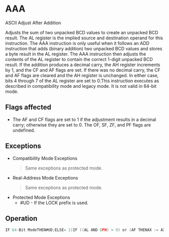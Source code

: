 # AAA

ASCII Adjust After Addition

Adjusts the sum of two unpacked BCD values to create an unpacked BCD result.
The AL register is the implied source and destination operand for this instruction.
The AAA instruction is only useful when it follows an ADD instruction that adds (binary addition) two unpacked BCD values and stores a byte result in the AL register.
The AAA instruction then adjusts the contents of the AL register to contain the correct 1-digit unpacked BCD result.
If the addition produces a decimal carry, the AH register increments by 1, and the CF and AF flags are set.
If there was no decimal carry, the CF and AF flags are cleared and the AH register is unchanged.
In either case, bits 4 through 7 of the AL register are set to 0.This instruction executes as described in compatibility mode and legacy mode.
It is not valid in 64-bit mode.

## Flags affected

- The AF and CF flags are set to 1 if the adjustment results in a decimal carry; otherwise they are set to 0. The OF, SF, ZF, and PF flags are undefined.

## Exceptions

- Compatibility Mode Exceptions
  > Same exceptions as protected mode.
- Real-Address Mode Exceptions
  > Same exceptions as protected mode.
- Protected Mode Exceptions
  - #UD - If the LOCK prefix is used.

## Operation

```C
IF 64-Bit ModeTHEN#UD;ELSE= 1)IF ((AL AND 0FH) > 9) or (AF THENAX := AX + 106H;AF := 1;CF := 1;ELSEAF := 0;CF := 0;FI;AL := AL AND 0FH;FI;
```
